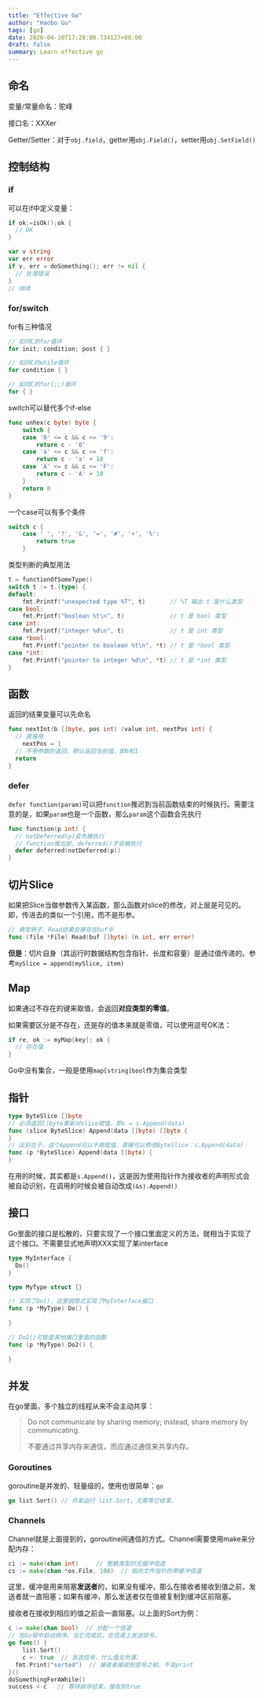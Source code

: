 ```yaml
---
title: "Effective Go"
author: "Haobo Gu"
tags: [go]
date: 2020-04-10T17:28:08.734127+08:00
draft: false
summary: Learn effective go
---
```

## 命名

变量/常量命名：驼峰

接口名：XXXer

Getter/Setter：对于`obj.field`，getter用`obj.Field()`，setter用`obj.SetField()`

## 控制结构

### if

可以在if中定义变量：

```go
if ok:=isOk();ok {
  // OK
}

var v string
var err error
if v, err = doSomething(); err != nil {
  // 处理错误
}
// 继续
```

### for/switch

for有三种情况

```go
// 如同C的for循环
for init; condition; post { }

// 如同C的while循环
for condition { }

// 如同C的for(;;)循环
for { }
```

switch可以替代多个if-else

```go
func unhex(c byte) byte {
	switch {
	case '0' <= c && c <= '9':
		return c - '0'
	case 'a' <= c && c <= 'f':
		return c - 'a' + 10
	case 'A' <= c && c <= 'F':
		return c - 'A' + 10
	}
	return 0
}
```

一个case可以有多个条件

```go
switch c {
	case ' ', '?', '&', '=', '#', '+', '%':
		return true
	}
```

类型判断的典型用法

```go
t = functionOfSomeType()
switch t := t.(type) {
default:
	fmt.Printf("unexpected type %T", t)       // %T 输出 t 是什么类型
case bool:
	fmt.Printf("boolean %t\n", t)             // t 是 bool 类型
case int:
	fmt.Printf("integer %d\n", t)             // t 是 int 类型
case *bool:
	fmt.Printf("pointer to boolean %t\n", *t) // t 是 *bool 类型
case *int:
	fmt.Printf("pointer to integer %d\n", *t) // t 是 *int 类型
}
```

## 函数

返回的结果变量可以先命名

```go
func nextInt(b []byte, pos int) (value int, nextPos int) {
  // 直接用
	nextPos = 1
  // 不带参数的返回，默认返回当前值，即0和1
  return 
}
```

### defer

`defer function(param)`可以把`function`推迟到当前函数结束的时候执行。需要注意的是，如果`param`也是一个函数，那么`param`这个函数会先执行

```go
func function(p int) {
  // notDeferred(p)会先被执行
  // function推出前，deferred()才会被执行
  defer deferred(notDeferred(p))
}
```

## 切片Slice

如果把Slice当做参数传入某函数，那么函数对slice的修改，对上层是可见的。即，传进去的类似一个引用，而不是形参。

```go
// 典型例子，Read结果会被存在buf中
func (file *File) Read(buf []byte) (n int, err error)
```

**但是**：切片自身（其运行时数据结构包含指针、长度和容量）是通过值传递的。参考`mySlice = append(mySlice, item)`

## Map

如果通过不存在的键来取值，会返回**对应类型的零值**。

如果需要区分是不存在，还是存的值本来就是零值，可以使用逗号OK法：

```go
if re, ok := myMap[key]; ok {
  // 存在值
}
```

Go中没有集合，一般是使用`map[string]bool`作为集合类型

## 指针

```go
type ByteSlice []byte
// 必须返回[]byte重新对slice赋值，即s = s.Append(data)
func (slice ByteSlice) Append(data []byte) []byte {
}
// 区别在于，这个Append可以不用赋值，直接可以修改ByteSlice：s.Append(data)
func (p *ByteSlice) Append(data []byte) {
}
```

在用的时候，其实都是`s.Append()`，这是因为使用指针作为接收者的声明形式会被自动识别，在调用的时候会被自动改成`(&s).Append()`

## 接口

Go里面的接口是松散的，只要实现了一个接口里面定义的方法，就相当于实现了这个接口。不需要显式地声明XXX实现了某interface

```go
type MyInterface {
  Do()
}

type MyType struct {}

// 实现了Do()，这里就隐式实现了MyInterface接口
func (p *MyType) Do() {
  
}

// Do2()可能是其他接口里面的函数
func (p *MyType) Do2() {
  
}
```

## 并发

在go里面，多个独立的线程从来不会主动共享：

> Do not communicate by sharing memory; instead, share memory by communicating.
>
> 不要通过共享内存来通信，而应通过通信来共享内存。

### Goroutines

goroutine是并发的、轻量级的，使用也很简单：`go`

```go
go list.Sort() // 并发运行 list.Sort，无需等它结束。
```

### Channels

Channel就是上面提到的，goroutine间通信的方式。Channel需要使用make来分配内存：

```go
ci := make(chan int)     // 整数类型的无缓冲信道
cs := make(chan *os.File, 100)  // 指向文件指针的带缓冲信道
```

这里，缓冲是用来阻塞**发送者**的，如果没有缓冲，那么在接收者接收到值之前，发送者就一直阻塞；如果有缓冲，那么发送者仅在值被复制到缓冲区前阻塞。

接收者在接收到相应的值之前会一直阻塞。以上面的Sort为例：

```go
c := make(chan bool)  // 分配一个信道
// 在Go程中启动排序。当它完成后，在信道上发送信号。
go func() {
	list.Sort()
	c <- true  // 发送信号，什么值无所谓。
  fmt.Print("sorted")  // 接收者接收到信号之前，不会print
}()
doSomethingForAWhile()
success <-c   // 等待排序结束，接收到true
```



